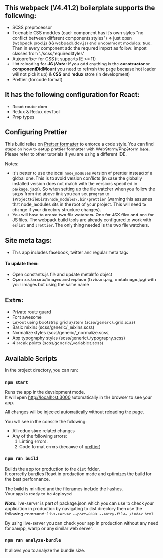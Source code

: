 ## This webpack (V4.41.2) boilerplate supports the following:
- SCSS preprocessor
- To enable CSS modules (each component has it's own styles "no conflict between different components styles") => just open (webpack.prod.js && webpack.dev.js) and uncomment modules: true. Then in every component add the required import as follow: import classes from './scss/requiredStyles'
- Autoprefixer for CSS (it supports IE >= 11)
- Hot reloading for **JS** (***Note:*** if you add anything in the **constructor**
 or **componentDidMount** you need to refresh the page because hot loader
  will not pick it up) & **CSS** and **redux** store (in development)
- Prettier (for code format)

## It has the following configuration for React:
- React router dom
- Redux & Redux devTool
- Prop types

## Configuring Prettier

This build relies on [Prettier formatter](https://prettier.io/) to enforce a code style. You can find steps on how to setup prettier formatter with WebStorm/PhpStorm [here](https://prettier.io/docs/en/webstorm.html#running-prettier-on-save-using-file-watcher). Please refer to other tutorials if you are using a different IDE. 

Notes: 
- It's better to use the local `node_modules` version of prettier instead of a global one. This is to avoid version conflicts (in case the globally installed version does not match with the versions specified in `package.json`). So when setting up the file watcher when you follow the steps from the above link you can set `program` to  `$ProjectFileDir$\node_modules\.bin\prettier` (warning this assumes that node_modules sits in the root of your project. This will need to change if your directory structure changes).
- You will have to create two file watchers. One for JSX files and one for JS files. The webpack build tools are already configured to work with `eslint` and `prettier`. The only thing needed is the two file watchers.   

## Site meta tags:
- This app includes facebook, twitter and regular meta tags
#### To update them:
- Open constants.js file and update metaInfo object
- Open src/assets/images and replace (favicon.png, metaImage.jpg) with your images but using the same name


## Extra:
- Private route guard
- Font awesome
- Layout using bootstrap grid system (scss/generic/_grid.scss)
- Basic mixins (scss/generic/_mixins.scss)
- Normalize styles (scss/generic/_normalize.scss)
- App typography styles (scss/generic/_typography.scss)
- 4 break points (scss/generic/_variables.scss)

## Available Scripts

In the project directory, you can run:

### `npm start`

Runs the app in the development mode.<br>
It will open [http://localhost:3000](http://localhost:3000) automatically in the browser to see your app.

All changes will be injected automatically without reloading the page.<br>

You will see in the console the following:
- All redux store related changes
- Any of the following errors:
    1. Linting errors.
    2. Code format errors (because of [prettier](https://prettier.io/))

### `npm run build`

Builds the app for production to the `dist` folder.<br>
It correctly bundles React in production mode and optimizes the build for the best performance.

The build is minified and the filenames include the hashes.<br>
Your app is ready to be deployed!

***Note:*** live-server is part of package.json which you can use to check your application in production by navigating to dist directory then use the following command:
`live-server --port=8080 --entry-file=./index.html`

By using live-server you can check your app in production without any need for xampp, wamp or any similar web server.

### `npm run analyze-bundle`

It allows you to analyze the bundle size.<br>
